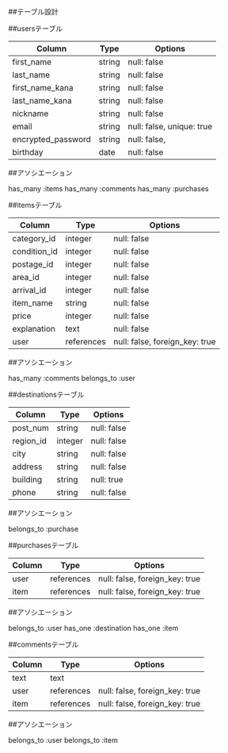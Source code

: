 ##テーブル設計

##usersテーブル 

| Column                | Type       | Options                        |
| --------------------- | ---------- | ------------------------------ |
| first_name            | string     | null: false                    |
| last_name             | string     | null: false                    |
| first_name_kana       | string     | null: false                    |
| last_name_kana        | string     | null: false                    |
| nickname              | string     | null: false                    |
| email                 | string     | null: false, unique: true      |
| encrypted_password    | string     | null: false,                   |
| birthday              | date       | null: false

##アソシエーション

has_many :items
has_many :comments
has_many :purchases

##itemsテーブル

| Column      | Type       | Options                        |
| ----------  | ---------- | ------------------------------ |
| category_id | integer    | null: false                    |
| condition_id| integer    | null: false                    |
| postage_id  | integer    | null: false                    |
| area_id     | integer    | null: false                    |
| arrival_id  | integer    | null: false                    |
| item_name   | string     | null: false                    |
| price       | integer    | null: false                    |
| explanation | text       | null: false                    |
| user        | references | null: false, foreign_key: true | 

##アソシエーション

has_many :comments
belongs_to :user

##destinationsテーブル


| Column   | Type       | Options                        |
| -------  | ---------- | ------------------------------ |
| post_num | string     | null: false                    |
| region_id| integer    | null: false                    |
| city     | string     | null: false                    |
| address  | string     | null: false                    |
| building | string     | null: true                     |
| phone    | string     | null: false                    |


##アソシエーション

belongs_to :purchase

##purchasesテーブル


| Column   | Type       | Options                        |
| -------  | ---------- | ------------------------------ |
| user  | references  | null: false, foreign_key: true |
| item  | references  | null: false, foreign_key: true |

##アソシエーション

belongs_to :user
has_one :destination
has_one :item

##commentsテーブル


| Column   | Type       | Options                        |
| -------  | ---------- | ------------------------------ |
| text     | text       |                                |
| user | references  | null: false, foreign_key: true |
| item  | references  | null: false, foreign_key: true |


##アソシエーション

belongs_to :user
belongs_to :item
